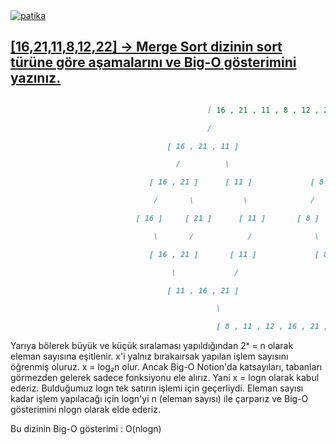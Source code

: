 <a href="https://app.patika.dev/nisacerenunnu">
    <img alt="patika" title="Patika" src="https://custom-icon-badges.demolab.com/badge/Patika.dev  |  nisacerenunnu-FF6600.svg?logo=patika_beyaz&logo_Color=white&style=for-the-badge&labelColor=FF6600"/>
    
  
## [16,21,11,8,12,22] -> Merge Sort dizinin sort türüne göre aşamalarını ve Big-O gösterimini yazınız.
  
  
```markdown

                                            [ 16 , 21 , 11 , 8 , 12 , 22 ]

                                            /                              \

                                   [ 16 , 21 , 11 ]                    [ 8 , 12 , 22 ]

                                     /          \                        /          \

                               [ 16 , 21 ]      [ 11 ]             [ 8 , 12 ]       [ 22 ]

                                /       \           \              /        \            \

                            [ 16 ]     [ 21 ]      [ 11 ]       [ 8 ]      [ 12 ]       [ 22 ]

                                \       /            /              \        /            /

                               [ 16 , 21 ]       [ 11 ]             [ 8 , 12 ]        [ 22 ]

                                    \             /                     \             /

                                   [ 11 , 16 , 21 ]                     [ 8 , 12 , 22 ]

                                              \                            /

                                              [ 8 , 11 , 12 , 16 , 21 , 22 ]
```
  
Yarıya bölerek büyük ve küçük sıralaması yapıldığından 2ˣ = n olarak eleman sayısına eşitlenir. x'i yalnız bırakaırsak yapılan işlem sayısını öğrenmiş oluruz. x = log₂n olur. Ancak Big-O Notion'da katsayıları, tabanları görmezden gelerek sadece fonksiyonu ele alırız. Yani x = logn olarak kabul ederiz. Bulduğumuz logn tek satırın işlemi için geçerliydi. Eleman sayısı kadar işlem yapılacağı için logn'yi n (eleman sayısı) ile çarparız ve Big-O gösterimini nlogn olarak elde ederiz.
  
Bu dizinin Big-O gösterimi : O(nlogn)
